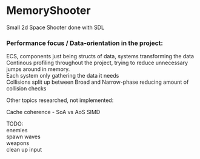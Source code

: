# MemoryShooter
Small 2d Space Shooter done with SDL 

### Performance focus / Data-orientation in the project:   
ECS, components just being structs of data, systems transforming the data  
Continous profiling throughout the project, trying to reduce unnecessary jumps around in memory.  
Each system only gathering the data it needs  
Collisions split up between Broad and Narrow-phase reducing amount of collision checks  

Other topics researched, not implemented:  

Cache coherence - SoA vs AoS
SIMD

TODO:  
enemies  
spawn waves    
weapons  
clean up input  
